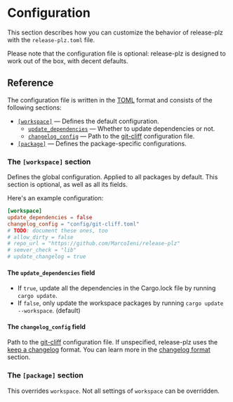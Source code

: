 # Configuration

This section describes how you can customize the behavior of release-plz
with the `release-plz.toml` file.

Please note that the configuration file is optional: release-plz is designed to work out of the box,
with decent defaults.

## Reference

The configuration file is written in the [TOML](https://toml.io/) format and consists of the following sections:

- [`[workspace]`](#the-workspace-section) — Defines the default configuration.
  - [`update_dependencies`](#the-update_dependencies-field) — Whether to update dependencies or not.
  - [`changelog_config`](#the-changelog_config-field) — Path to the [git-cliff](https://github.com/orhun/git-cliff) configuration file.
- [`[package]`](#the-package-section) — Defines the package-specific configurations.

### The `[workspace]` section

Defines the global configuration. Applied to all packages by default.
This section is optional, as well as all its fields.

Here's an example configuration:

```toml
[workspace]
update_dependencies = false
changelog_config = "config/git-cliff.toml"
# TODO: document these ones, too
# allow_dirty = false
# repo_url = "https://github.com/MarcoIeni/release-plz"
# semver_check = "lib"
# update_changelog = true
```

#### The `update_dependencies` field

- If `true`, update all the dependencies in the Cargo.lock file by running `cargo update`.
- If `false`, only update the workspace packages by running `cargo update --workspace`. (default)

#### The `changelog_config` field

Path to the [git-cliff](https://github.com/orhun/git-cliff) configuration file.
If unspecified, release-plz uses the [keep a changelog](https://keepachangelog.com/en/1.1.0/) format.
You can learn more in the [changelog format](changelog-format.md) section.

### The `[package]` section

This overrides `workspace`.
Not all settings of `workspace` can be overridden.
